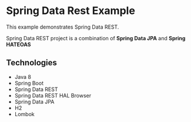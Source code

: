 # Spring Data Rest Example

This example demonstrates Spring Data REST.

Spring Data REST project is a combination of __Spring Data JPA__ and __Spring HATEOAS__

## Technologies

- Java 8
- Spring Boot
- Spring Data REST
- Spring Data REST HAL Browser
- Spring Data JPA
- H2
- Lombok

